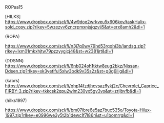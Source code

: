 ROPaa15

[HILKS]
https://www.dropbox.com/scl/fi/4w9doe2wrkveu5x606kov/taskHulix-sold_copy.zip?rlkey=5wzezvv6zncrpmxnjsjqzvji5&st=erx8amh2&dl=1

(ROPA)

https://www.dropbox.com/scl/fi/n3j7q0wv79hd53rqohi3b/landsg.zip?rlkey=lxm01mkxhjtw79pzzyygjcj48&st=w2381jrt&dl=1

(DDSNN)
https://www.dropbox.com/scl/fi/6nb024oh1tktw8eug2bkz/Nissan-Ddsen.zip?rlkey=xk3yetlful5xlw3bdk9v35s2z&st=p3g6iljg&dl=1

(kabrs)
https://www.dropbox.com/scl/fi/qhp14fzdjhcvsaz6ykj2c/Chevrolet_Caprice_FIRBY-3.zip?rlkey=tkkcsk2qpu2wlm230yx5gv3vo&st=zrjlbvfb&dl=1

(hilks1997)

https://www.dropbox.com/scl/fi/bm07ibre6e5az7buc535o/Toyota-Hilux-1997.zip?rlkey=e0996we3y5t2b1dewc1f7l86r&st=u1bomrrg&dl=1
